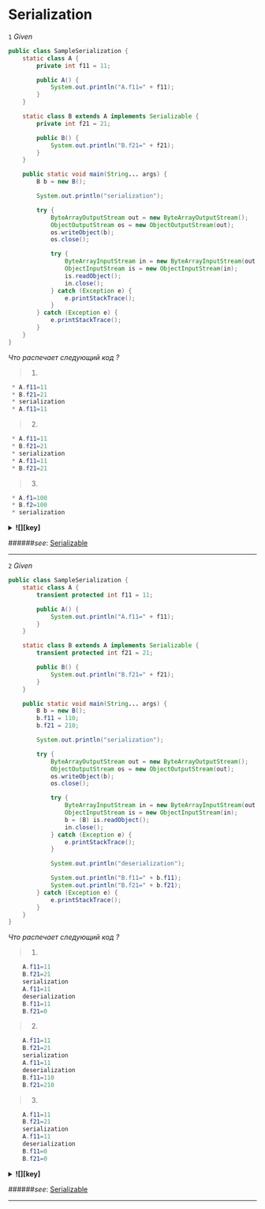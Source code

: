 # Serialization #

<a name="a1"></a>
`1` *Given*

```java
public class SampleSerialization {
    static class A {
        private int f11 = 11;

        public A() {
            System.out.println("A.f11=" + f11);
        }
    }

    static class B extends A implements Serializable {
        private int f21 = 21;

        public B() {
            System.out.println("B.f21=" + f21);
        }
    }

    public static void main(String... args) {
        B b = new B();

        System.out.println("serialization");

        try {
            ByteArrayOutputStream out = new ByteArrayOutputStream();
            ObjectOutputStream os = new ObjectOutputStream(out);
            os.writeObject(b);
            os.close();

            try {
                ByteArrayInputStream in = new ByteArrayInputStream(out.toByteArray());
                ObjectInputStream is = new ObjectInputStream(in);
                is.readObject();
                in.close();
            } catch (Exception e) {
                e.printStackTrace();
            }
        } catch (Exception e) {
            e.printStackTrace();
        }
    }
}
```

*Что распечает следующий код ?*
>1.
```java 
 * A.f11=11
 * B.f21=21
 * serialization
 * A.f11=11
```
>2. 
```java 
 * A.f11=11
 * B.f21=21
 * serialization
 * A.f11=11
 * B.f21=21
```
>3.
```java 
 * A.f1=100
 * B.f2=100
 * serialization
```

<details>
  <summary><strong title="1">![][key]</strong></summary>
    1 are correct.</br>
    <a href="SampleSerialization1.java" title="SampleSerialization1.java">![][code]</a>
</details>

######*see*: [Serializable](http://docs.oracle.com/javase/7/docs/api/index.html?java/io/Serializable.html)

***
<a name="a2"></a>
`2` *Given*

```java
public class SampleSerialization {
    static class A {
        transient protected int f11 = 11;

        public A() {
            System.out.println("A.f11=" + f11);
        }
    }

    static class B extends A implements Serializable {
        transient protected int f21 = 21;

        public B() {
            System.out.println("B.f21=" + f21);
        }
    }

    public static void main(String... args) {
        B b = new B();
        b.f11 = 110;
        b.f21 = 210;

        System.out.println("serialization");

        try {
            ByteArrayOutputStream out = new ByteArrayOutputStream();
            ObjectOutputStream os = new ObjectOutputStream(out);
            os.writeObject(b);
            os.close();

            try {
                ByteArrayInputStream in = new ByteArrayInputStream(out.toByteArray());
                ObjectInputStream is = new ObjectInputStream(in);
                b = (B) is.readObject();
                in.close();
            } catch (Exception e) {
                e.printStackTrace();
            }

            System.out.println("deserialization");

            System.out.println("B.f11=" + b.f11);
            System.out.println("B.f21=" + b.f21);
        } catch (Exception e) {
            e.printStackTrace();
        }
    }
}
```

*Что распечает следующий код ?*
>1.
```java 
    A.f11=11
    B.f21=21
    serialization
    A.f11=11
    deserialization
    B.f11=11
    B.f21=0
```
>2. 
```java 
    A.f11=11
    B.f21=21
    serialization
    A.f11=11
    deserialization
    B.f11=110
    B.f21=210
```
>3.
```java 
    A.f11=11
    B.f21=21
    serialization
    A.f11=11
    deserialization
    B.f11=0
    B.f21=0
```

<details>
  <summary><strong title="1">![][key]</strong></summary>
    1 are correct.</br>
    <a href="SampleSerialization2.java" title="SampleSerialization2.java">![][code]</a>
</details>

######*see*: [Serializable](http://docs.oracle.com/javase/7/docs/api/index.html?java/io/Serializable.html)
***

[key]: https://github.com/vnsmn/interview/blob/master/images/key.png
[help]: https://github.com/vnsmn/interview/blob/master/images/question-24.png
[code]: https://github.com/vnsmn/interview/blob/master/images/source-code-24.png
